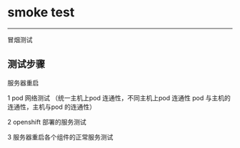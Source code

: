 # smoke test

---

冒烟测试

## 测试步骤

服务器重启

1  pod 网络测试 （统一主机上pod 连通性，不同主机上pod 连通性 pod 与主机的连通性，主机与pod 的连通性）

2  openshift 部署的服务测试

3 服务器重启各个组件的正常服务测试








